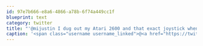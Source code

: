 ```yaml
---
id: 97e7b666-e8a6-4866-a78b-6f74a449cc1f
blueprint: text
category: twitter
title: "'@mijustin I dug out my Atari 2600 and that exact joystick when I was at my parent's last weekend"
caption: '<span class="username username_linked">@<a href="https://twitter.com/mijustin" title="Justin Jackson">mijustin</a></span> I dug out my Atari 2600 and that exact joystick when I was at my parent''s last weekend'
---
```

